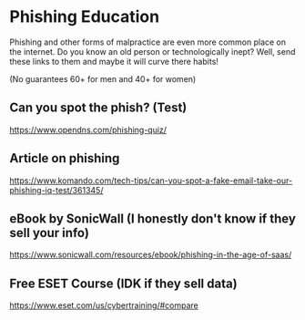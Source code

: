 # Phishing Education

Phishing and other forms of malpractice are even more common place on the
internet.  Do you know an old person or technologically inept?  Well, send these
links to them and maybe it will curve there habits!

(No guarantees 60+ for men and 40+ for women)


## Can you spot the phish? (Test)

<https://www.opendns.com/phishing-quiz/>


## Article on phishing

<https://www.komando.com/tech-tips/can-you-spot-a-fake-email-take-our-phishing-iq-test/361345/>


## eBook by SonicWall (I honestly don't know if they sell your info)

<https://www.sonicwall.com/resources/ebook/phishing-in-the-age-of-saas/>


## Free ESET Course (IDK if they sell data)

<https://www.eset.com/us/cybertraining/#compare>
